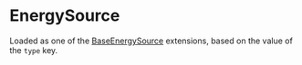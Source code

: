 # EnergySource

Loaded as one of the [BaseEnergySource](prototype:BaseEnergySource) extensions, based on the value of the `type` key.

